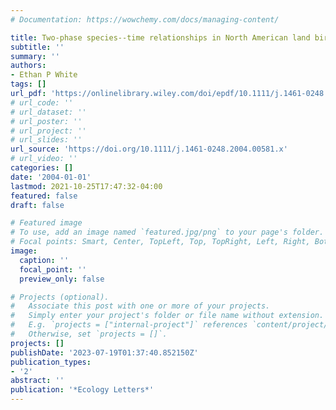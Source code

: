 ```yaml
---
# Documentation: https://wowchemy.com/docs/managing-content/

title: Two-phase species--time relationships in North American land birds
subtitle: ''
summary: ''
authors:
- Ethan P White
tags: []
url_pdf: 'https://onlinelibrary.wiley.com/doi/epdf/10.1111/j.1461-0248.2004.00581.x'
# url_code: ''
# url_dataset: ''
# url_poster: ''
# url_project: ''
# url_slides: ''
url_source: 'https://doi.org/10.1111/j.1461-0248.2004.00581.x'
# url_video: ''
categories: []
date: '2004-01-01'
lastmod: 2021-10-25T17:47:32-04:00
featured: false
draft: false

# Featured image
# To use, add an image named `featured.jpg/png` to your page's folder.
# Focal points: Smart, Center, TopLeft, Top, TopRight, Left, Right, BottomLeft, Bottom, BottomRight.
image:
  caption: ''
  focal_point: ''
  preview_only: false

# Projects (optional).
#   Associate this post with one or more of your projects.
#   Simply enter your project's folder or file name without extension.
#   E.g. `projects = ["internal-project"]` references `content/project/deep-learning/index.md`.
#   Otherwise, set `projects = []`.
projects: []
publishDate: '2023-07-19T01:37:40.852150Z'
publication_types:
- '2'
abstract: ''
publication: '*Ecology Letters*'
---
```

